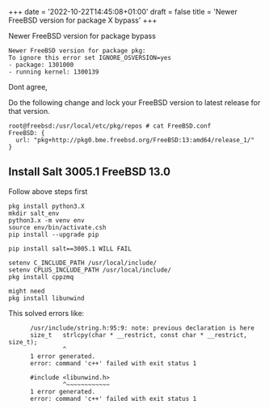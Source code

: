 +++
date = '2022-10-22T14:45:08+01:00'
draft = false
title = 'Newer FreeBSD version for package X bypass'
+++
<!-- wp:paragraph -->
<p>Newer FreeBSD version for package bypass</p>
<!-- /wp:paragraph -->

<!-- wp:code -->
<pre class="wp-block-code"><code>Newer FreeBSD version for package pkg:
To ignore this error set IGNORE_OSVERSION=yes
- package: 1301000
- running kernel: 1300139</code></pre>
<!-- /wp:code -->

<!-- wp:paragraph -->
<p>Dont agree,</p>
<!-- /wp:paragraph -->

<!-- wp:paragraph -->
<p>Do the following change and lock your FreeBSD version to latest release for that version.</p>
<!-- /wp:paragraph -->

<!-- wp:code -->
<pre class="wp-block-code"><code>root@freebsd:/usr/local/etc/pkg/repos # cat FreeBSD.conf
FreeBSD: {
  url: "pkg+http://pkg0.bme.freebsd.org/FreeBSD:13:amd64/release_1/"
}</code></pre>
<!-- /wp:code -->

<!-- wp:heading -->
<h2>Install Salt 3005.1 FreeBSD 13.0</h2>
<!-- /wp:heading -->

<!-- wp:paragraph -->
<p>Follow above steps first</p>
<!-- /wp:paragraph -->

<!-- wp:code -->
<pre class="wp-block-code"><code>pkg install python3.X
mkdir salt_env
python3.x -m venv env
source env/bin/activate.csh
pip install --upgrade pip

pip install salt==3005.1 WILL FAIL

setenv C_INCLUDE_PATH /usr/local/include/
setenv CPLUS_INCLUDE_PATH /usr/local/include/
pkg install cppzmq

might need
pkg install libunwind</code></pre>
<!-- /wp:code -->

<!-- wp:paragraph -->
<p>This solved errors like:</p>
<!-- /wp:paragraph -->

<!-- wp:code -->
<pre class="wp-block-code"><code>      /usr/include/string.h:95:9: note: previous declaration is here
      size_t   strlcpy(char * __restrict, const char * __restrict, size_t);
               ^
      1 error generated.
      error: command 'c++' failed with exit status 1</code></pre>
<!-- /wp:code -->

<!-- wp:code -->
<pre class="wp-block-code"><code>      #include &lt;libunwind.h>
               ^~~~~~~~~~~~~
      1 error generated.
      error: command 'c++' failed with exit status 1</code></pre>
<!-- /wp:code -->
